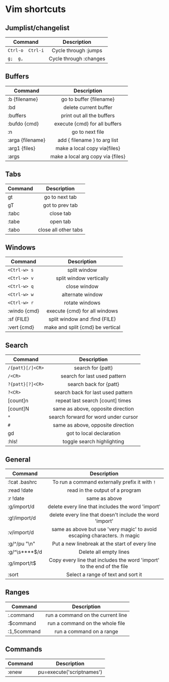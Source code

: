 # Vim shortcuts

## Jumplist/changelist

| Command         |       Description       |
| --------------- | :---------------------: |
| `Ctrl-o  Ctrl-i` |  Cycle through :jumps  |
| `g;  g,`          | Cycle through :changes |

## Buffers

| Command          |            Description            |
| ---------------- | :-------------------------------: |
| :b {filename}    |      go to buffer {filename}      |
| :bd              |       delete current buffer       |
| :buffers         |     print out all the buffers     |
| :bufdo {cmd}     |   execute {cmd} for all buffers   |
| :n               |          go to next file          |
| :arga {filename} |   add { filename } to arg list    |
| :arg1 {files}    |   make a local copy via{files}    |
| :args            | make a local arg copy via {files} |

## Tabs

| Command |     Description      |
| ------- | :------------------: |
| gt      |    go to next tab    |
| gT      |   got to prev tab    |
| :tabc   |      close tab       |
| :tabe   |       open tab       |
| :tabo   | close all other tabs |

## Windows

| Command      |           Description            |
| ------------ | :------------------------------: |
| `<Ctrl-w> s`   |           split window           |
| `<Ctrl-w> v`   |     split window vertically      |
| `<Ctrl-w> q`   |           close window           |
| `<Ctrl-w> w`   |         alternate window         |
| `<Ctrl-w> r`   |          rotate windows          |
| :windo {cmd} |  execute {cmd} for all windows   |
| :sf {FILE}   |  split window and :find {FILE}   |
| :vert {cmd}  | make and split {cmd} be vertical |

## Search

| Command        |             Description              |
| -------------- | :----------------------------------: |
| `/{patt}[/]<CR>` |          search for {patt}           |
| `/<CR>`          |     search for last used pattern     |
| `?{patt}[?]<CR>` |        search back for {patt}        |
| `?<CR>`          |  search back for last used pattern   |
| [count]n       |   repeat last search [count] times   |
| [count]N       |  same as above, opposite direction   |
| `*`             | search forward for word under cursor |
| `#`              |  same as above, opposite direction   |
| gd             |       got to local declaration       |
| :hls!          |      toggle search highlighting      |

## General

| Command | Description |
| ------- | :---------: |
| :!cat .bashrc        |    To run a command externally prefix it with `!`    |
| :read !date        | read in the output of a program             |
| :r !date        | same as above             |
| :g/import/d        |  delete every line that includes the word 'import'           |
| :g!/import/d        | delete every line that doesn't include the word 'import'            |
| :v/import/d        |  same as above but use 'very magic' to avoid escaping characters. :h magic            |
| :g/^/pu \"\n\"        | Put a new linebreak at the start of every line            |
| :g/^\s****$/d        |  Delete all empty lines           |
| :g/import/t$        |   Copy every line that includes the word 'import' to the end of the file          |
| :sort     |    Select a range of text and sort it |

## Ranges
| Command | Description |
| ------- | :---------: |
| :.command         | run a command on the current line            |
| :$command        |  run a command on the whole file           |
| :1,5command        | run a command on a range            |

## Commands

| Command | Description |
| ------- | :---------: |
| :enew|pu=execute('scriptnames') | paste the results of a command to a buffer|

